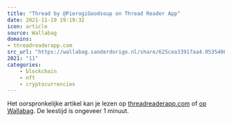 ```yaml
---
title: "Thread by @PierogiGoodsoup on Thread Reader App"
date: 2021-11-19 19:19:32
icon: article
source: Wallabag
domains:
- threadreaderapp.com
src_url: "https://wallabag.sanderdorigo.nl/share/625cea33917aa4.05354063"
2021: "11"
categories:
    - blockchain
    - nft
    - cryptocurrencies
---
```

Het oorspronkelijke artikel kan je lezen op [threadreaderapp.com](https://threadreaderapp.com/thread/1451041075750051841.html) of [op Wallabag](https://wallabag.sanderdorigo.nl/share/625cea33917aa4.05354063). De leestijd is ongeveer 1 minuut.